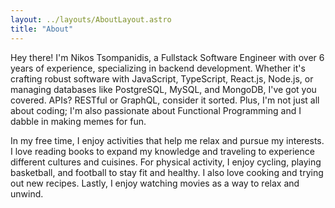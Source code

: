 ```yaml
---
layout: ../layouts/AboutLayout.astro
title: "About"
---
```


Hey there! I'm Nikos Tsompanidis, a Fullstack Software Engineer with over 6 years of experience, specializing in backend development. 
Whether it's crafting robust software with JavaScript, TypeScript, React.js, Node.js, or managing databases like PostgreSQL, MySQL, and MongoDB, I've got you covered. 
APIs? RESTful or GraphQL, consider it sorted. 
Plus, I'm not just all about coding; I'm also passionate about Functional Programming and I dabble in making memes for fun.

In my free time, I enjoy activities that help me relax and pursue my interests. I love reading books to expand my knowledge and traveling to experience different cultures and cuisines. For physical activity, I enjoy cycling, playing basketball, and football to stay fit and healthy. I also love cooking and trying out new recipes. Lastly, I enjoy watching movies as a way to relax and unwind.
